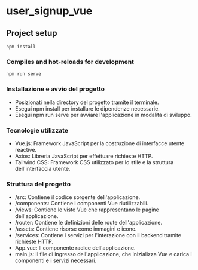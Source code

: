 # user_signup_vue

## Project setup
```
npm install
```

### Compiles and hot-reloads for development
```
npm run serve

````
### Installazione e avvio del progetto

- Posizionati nella directory del progetto tramite il terminale.
- Esegui npm install per installare le dipendenze necessarie.
- Esegui npm run serve per avviare l'applicazione in modalità di sviluppo.

### Tecnologie utilizzate
- Vue.js: Framework JavaScript per la costruzione di interfacce utente reactive.
- Axios: Libreria JavaScript per effettuare richieste HTTP.
- Tailwind CSS: Framework CSS utilizzato per lo stile e la struttura dell'interfaccia utente.

### Struttura del progetto
- /src: Contiene il codice sorgente dell'applicazione.
- /components: Contiene i componenti Vue riutilizzabili.
- /views: Contiene le viste Vue che rappresentano le pagine dell'applicazione.
- /router: Contiene le definizioni delle route dell'applicazione.
- /assets: Contiene risorse come immagini e icone.
- /services: Contiene i servizi per l'interazione con il backend tramite richieste HTTP.
- App.vue: Il componente radice dell'applicazione.
- main.js: Il file di ingresso dell'applicazione, che inizializza Vue e carica i componenti e i servizi necessari.

